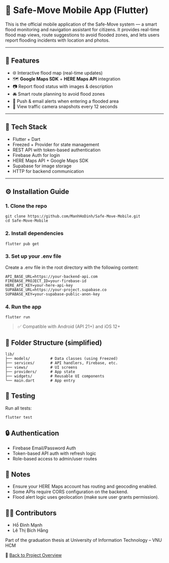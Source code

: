 # 📱 Safe-Move Mobile App (Flutter)

This is the official mobile application of the Safe-Move system — a smart flood monitoring and navigation assistant for citizens. It provides real-time flood map views, route suggestions to avoid flooded zones, and lets users report flooding incidents with location and photos.

---

## 🚀 Features

- 🌐 Interactive flood map (real-time updates)
- 🗺️ **Google Maps SDK** + **HERE Maps API** integration
- 📷 Report flood status with images & description
- 🚘 Smart route planning to avoid flood zones
- 🔔 Push & email alerts when entering a flooded area
- 📡 View traffic camera snapshots every 12 seconds

---

## 🧱 Tech Stack

- Flutter + Dart  
- Freezed + Provider for state management  
- REST API with token-based authentication  
- Firebase Auth for login  
- HERE Maps API + Google Maps SDK  
- Supabase for image storage  
- HTTP for backend communication

---

## ⚙️ Installation Guide

### 1. Clone the repo

```
git clone https://github.com/ManhHoDinh/Safe-Move-Mobile.git
cd Safe-Move-Mobile
```
### 2. Install dependencies
```
flutter pub get
```
### 3. Set up your .env file
Create a .env file in the root directory with the following content:

```
API_BASE_URL=https://your-backend-api.com
FIREBASE_PROJECT_ID=your-firebase-id
HERE_API_KEY=your-here-api-key
SUPABASE_URL=https://your-project.supabase.co
SUPABASE_KEY=your-supabase-public-anon-key
```
### 4. Run the app
```
flutter run
```
>✅ Compatible with Android (API 21+) and iOS 12+

## 📁 Folder Structure (simplified)
```
lib/
├── models/         # Data classes (using Freezed)
├── services/       # API handlers, Firebase, etc.
├── views/          # UI screens
├── providers/      # App state
├── widgets/        # Reusable UI components
└── main.dart       # App entry
```
## 🧪 Testing
Run all tests:
```
flutter test
```

## 🔒 Authentication
- Firebase Email/Password Auth
- Token-based API auth with refresh logic
- Role-based access to admin/user routes

## 📎 Notes
- Ensure your HERE Maps account has routing and geocoding enabled.
- Some APIs require CORS configuration on the backend.
- Flood alert logic uses geolocation (make sure user grants permission).


## 👨‍💻 Contributors
- Hồ Đình Mạnh
- Lê Thị Bích Hằng

Part of the graduation thesis at
University of Information Technology – VNU HCM

📘 [Back to Project Overview](../)